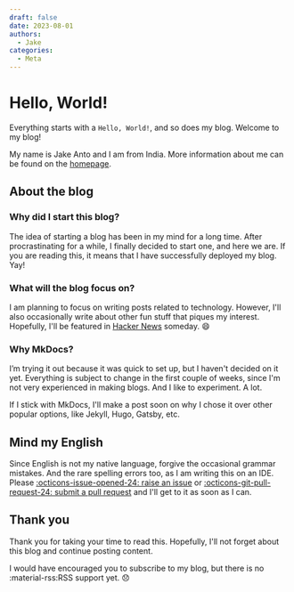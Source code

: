 ```yaml
---
draft: false 
date: 2023-08-01
authors:
  - Jake
categories:
  - Meta
---
```


# Hello, World!

Everything starts with a `Hello, World!`, and so does my blog. Welcome to my blog!
<!-- more -->
My name is Jake Anto and I am from India. More information about me can be found on the [homepage](../../index.md).

## About the blog

### Why did I start this blog?

The idea of starting a blog has been in my mind for a long time. After procrastinating for a while, I finally decided to start one, and here we are. If you are reading this, it means that I have successfully deployed my blog. Yay!

### What will the blog focus on?

I am planning to focus on writing posts related to technology. However, I'll also occasionally write about other fun stuff that piques my interest. Hopefully, I'll be featured in [Hacker News](https://news.ycombinator.com/) someday. 😄

### Why MkDocs?

I’m trying it out because it was quick to set up, but I haven't decided on it yet. Everything is subject to change in the first couple of weeks, since I'm not very experienced in making blogs. And I like to experiment. A lot.

If I stick with MkDocs, I'll make a post soon on why I chose it over other popular options, like Jekyll, Hugo, Gatsby, etc.

## Mind my English

Since English is not my native language, forgive the occasional grammar mistakes. And the rare spelling errors too, as I am writing this on an IDE. Please [:octicons-issue-opened-24: raise an issue](https://github.com/j-eo/j-eo.github.io/issues/new) or [:octicons-git-pull-request-24: submit a pull request](https://github.com/j-eo/j-eo.github.io/compare) and I'll get to it as soon as I can.

## Thank you

Thank you for taking your time to read this. Hopefully, I'll not forget about this blog and continue posting content.

I would have encouraged you to subscribe to my blog, but there is no :material-rss:RSS support yet. 😞
